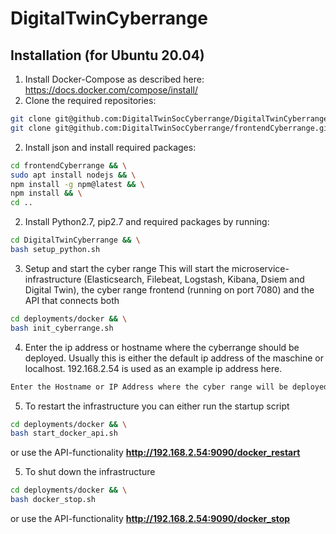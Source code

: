 # DigitalTwinCyberrange

## Installation (for Ubuntu 20.04)

1. Install Docker-Compose as described here: https://docs.docker.com/compose/install/
2. Clone the required repositories:
```bash
git clone git@github.com:DigitalTwinSocCyberrange/DigitalTwinCyberrange.git && \
git clone git@github.com:DigitalTwinSocCyberrange/frontendCyberrange.git
 ```
 2. Install json and install required packages:
```bash
cd frontendCyberrange && \
sudo apt install nodejs && \
npm install -g npm@latest && \
npm install && \
cd ..
 ```

2. Install Python2.7, pip2.7 and required packages by running:
```bash
cd DigitalTwinCyberrange && \
bash setup_python.sh
 ```
3. Setup and start the cyber range
This will start the microservice-infrastructure (Elasticsearch, Filebeat, Logstash, Kibana, Dsiem and Digital Twin), the cyber range frontend (running on port 7080) and the API that connects both

```bash
cd deployments/docker && \
bash init_cyberrange.sh
 ```
4. Enter the ip address or hostname where the cyberrange should be deployed. Usually this is either the default ip address of the maschine or localhost. 192.168.2.54 is used as an example ip address here.
  ```bash
  Enter the Hostname or IP Address where the cyber range will be deployed: 192.168.2.54
   ```

5. To restart the infrastructure you can either run the startup script
 
 ```bash
cd deployments/docker && \
bash start_docker_api.sh
 ```
   or use the API-functionality **http://192.168.2.54:9090/docker_restart**
 
5. To shut down the infrastructure
 
  ```bash
cd deployments/docker && \
bash docker_stop.sh
 ```
  or use the API-functionality **http://192.168.2.54:9090/docker_stop**
 

